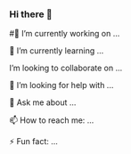 ### Hi there 👋

#🔭 I’m currently working on ...

🌱 I’m currently learning ...

I’m looking to collaborate on ...

🤔 I’m looking for help with ...

💬 Ask me about ...

📫 How to reach me: ...

⚡ Fun fact: ...
